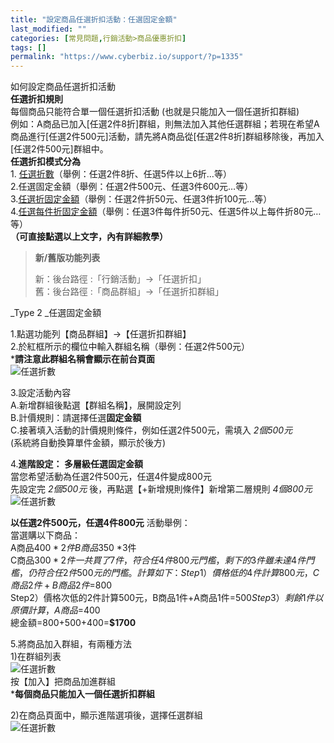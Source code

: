 ```yaml
---
title: "設定商品任選折扣活動：任選固定金額"
last_modified: ""
categories: [常見問題,行銷活動>商品優惠折扣]
tags: []
permalink: "https://www.cyberbiz.io/support/?p=1335"
---
```


如何設定商品任選折扣活動  
**任選折扣規則**  
每個商品只能符合單一個任選折扣活動 (也就是只能加入一個任選折扣群組)  
例如：A商品已加入[任選2件8折]群組，則無法加入其他任選群組；若現在希望A商品進行[任選2件500元]活動，請先將A商品從[任選2件8折]群組移除後，再加入[任選2件500元]群組中。  
**任選折扣模式分為**  
1\. [任選折數](https://www.cyberbiz.co/support/?p=1304)（舉例：任選2件8折、任選5件以上6折…等）  
2.任選固定金額（舉例：任選2件500元、任選3件600元…等）  
3.[任選折固定金額](https://www.cyberbiz.co/support/?p=1357)（舉例：任選2件折50元、任選3件折100元…等）  
4.[任選每件折固定金額](https://www.cyberbiz.co/support/?p=1380)（舉例：任選3件每件折50元、任選5件以上每件折80元…等）  
**（可直接點選以上文字，內有詳細教學）**

> **新/舊版功能列表**
>
> 新：後台路徑 :「行銷活動」→「任選折扣」  
> 舊：後台路徑 :「商品群組」→「任選折扣群組」

_Type 2  _任選固定金額

1.點選功能列【商品群組】→【任選折扣群組】  
2.於紅框所示的欄位中輸入群組名稱（舉例：任選2件500元）  
***請注意此群組名稱會顯示在前台頁面**  
![任選折數](https://www.cyberbiz.co/support/wp-content/uploads/2019/03/任選折扣1.png)

3.設定活動內容  
A.新增群組後點選【群組名稱】，展開設定列  
B.計價規則：請選擇任選**固定金額**  
C.接著填入活動的計價規則條件，例如任選2件500元，需填入 _2個500元_  
(系統將自動換算單件金額，顯示於後方)

4.**進階設定： 多層級任選固定金額**  
當您希望活動為任選2件500元，任選4件變成800元  
先設定完 _2個500元_ 後，再點選【+新增規則條件】新增第二層規則 _4個800元_  
![任選折數](https://www.cyberbiz.co/support/wp-content/uploads/2019/03/任選折扣14.png)

**以任選2件500元，任選4件800元** 活動舉例：  
當選購以下商品：  
A商品$400 *2件  
B商品$350 *3件  
C商品$300 *2件  
一共買了7件，符合任4件800元門檻，剩下的3件雖未達4件門檻，仍符合任2件500元的門檻。  
計算如下：  
Step1）價格低的4件計算800元，C商品2件+B商品2件=$800  
Step2）價格次低的2件計算500元，B商品1件+A商品1件=$500  
Step3）剩餘1件以原價計算，A商品=$400  
總金額=800+500+400=**$1700**

5.將商品加入群組，有兩種方法  
1)在群組列表  
![任選折數](https://www.cyberbiz.co/support/wp-content/uploads/2019/03/任選折扣15.png)  
按【加入】把商品加進群組  
***每個商品只能加入一個任選折扣群組**

2)在商品頁面中，顯示進階選項後，選擇任選群組  
![任選折數](https://www.cyberbiz.co/support/wp-content/uploads/2019/03/任選折扣16.png)

